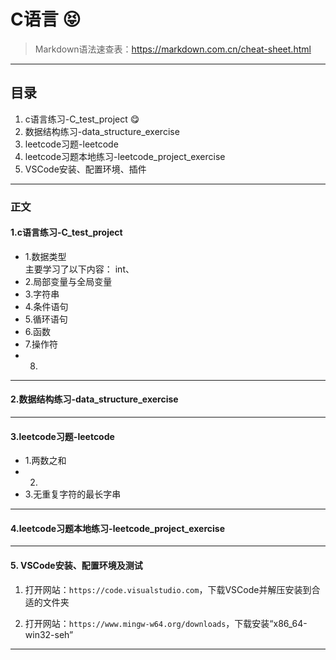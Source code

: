 # C语言 :stuck_out_tongue_closed_eyes:
>Markdown语法速查表：https://markdown.com.cn/cheat-sheet.html
---
## 目录
1. c语言练习-C_test_project :yum:
2. 数据结构练习-data_structure_exercise
3. leetcode习题-leetcode
4. leetcode习题本地练习-leetcode_project_exercise
5. VSCode安装、配置环境、插件
---
### 正文
#### 1.**c语言练习-C_test_project**
- 1.数据类型  
主要学习了以下内容：
int、
- 2.局部变量与全局变量
- 3.字符串
- 4.条件语句
- 5.循环语句
- 6.函数
- 7.操作符
- 8.
---
#### 2.**数据结构练习-data_structure_exercise**
---
#### 3.**leetcode习题-leetcode**
- 1.两数之和
- 2.
- 3.无重复字符的最长字串
---

#### 4.**leetcode习题本地练习-leetcode_project_exercise**
---
#### 5. **VSCode安装、配置环境及测试**

   1. 打开网站：`https://code.visualstudio.com`，下载VSCode并解压安装到合适的文件夹
 
   2. 打开网站：`https://www.mingw-w64.org/downloads`，下载安装“x86_64-win32-seh”
---
